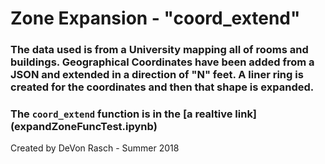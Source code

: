 # Zone Expansion - "coord_extend"

### The data used is from a University mapping all of rooms and buildings. Geographical Coordinates have been added from a JSON and extended in a direction of "N" feet. A liner ring is created for the coordinates and then that shape is expanded.

### The `coord_extend` function is in the [a realtive link] (expandZoneFuncTest.ipynb)

Created by DeVon Rasch - Summer 2018 